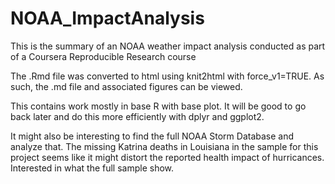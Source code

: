 # NOAA_ImpactAnalysis  
This is the summary of an NOAA weather impact analysis conducted as part of a Coursera Reproducible Research course
  
The .Rmd file was converted to html using knit2html with force_v1=TRUE.  As such, the .md file and associated figures can be viewed.  

This contains work mostly in base R with base plot.  It will be good to go back later and do this more efficiently with dplyr and ggplot2.  
  
It might also be interesting to find the full NOAA Storm Database and analyze that.  The missing Katrina deaths in Louisiana in the sample for this project seems like it might distort the reported health impact of hurricances.  Interested in what the full sample show.
